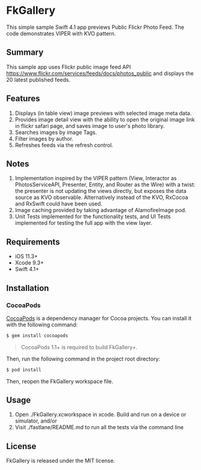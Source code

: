 # FkGallery
This simple sample Swift 4.1 app previews Public Flickr Photo Feed. The code demonstrates VIPER with KVO pattern. 

## Summary
This sample app uses Flickr public image feed API https://www.flickr.com/services/feeds/docs/photos_public and displays the 20 latest published feeds.

## Features
1. Displays (in table view) image previews with selected image meta data.
2. Provides image detail view with the ability to open the original image link in flickr safari page, and saves image to user's photo library.
3. Searches images by image Tags.
4. Filter images by author.
5. Refreshes feeds via the refresh control.

## Notes
1. Implementation inspired by the VIPER pattern (View, Interactor as PhotosServiceAPI, Presenter, Entity, and Router as the Wire) with a twist: the presenter is not updating the views directly, but exposes the data source as KVO observable. 
Alternatively instead of  the KVO, RxCocoa and RxSwift could have been used. 
2. Image caching provided by taking advantage of AlamofireImage pod.
3. Unit Tests implemented for the functionality tests, and UI Tests implemented for testing the full app with the view layer.

## Requirements

- iOS 11.3+ 
- Xcode 9.3+
- Swift 4.1+

## Installation

### CocoaPods

[CocoaPods](http://cocoapods.org) is a dependency manager for Cocoa projects. You can install it with the following command:

```bash
$ gem install cocoapods
```

> CocoaPods 1.1+ is required to build FkGallery+.

Then, run the following command in the project root directory:

```bash
$ pod install
```

Then, reopen the FkGallery workspace file. 

## Usage
1. Open ./FkGallery.xcworkspace in xcode. Build and run on a device or simulator, and/or
2. Visit ./fastlane/README.md to run all the tests via the command line

## License

FkGallery is released under the MIT license.
